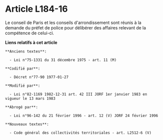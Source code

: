 # Article L184-16

Le conseil de Paris et les conseils d'arrondissement sont réunis à la demande du préfet de police pour délibérer des affaires
relevant de la compétence de celui-ci.

**Liens relatifs à cet article**

	**Anciens textes**:

	  - Loi n°75-1331 du 31 décembre 1975 - art. 11 (M)

	**Codifié par**:

	  - Décret n°77-90 1977-01-27

	**Modifié par**:

	  - Loi n°82-1169 1982-12-31 art. 42 III JORF 1er janvier 1983 en vigueur le 13 mars 1983

	**Abrogé par**:

	  - Loi n°96-142 du 21 février 1996 - art. 12 (V) JORF 24 février 1996

	**Nouveaux textes**:

	  - Code général des collectivités territoriales - art. L2512-6 (V)
